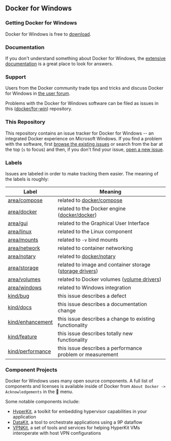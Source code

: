 ## Docker for Windows

### Getting Docker for Windows

Docker for Windows is free to [download](https://www.docker.com/products/docker#/windows).

### Documentation

If you don't understand something about Docker for Windows, the [extensive
documentation](https://docs.docker.com/docker-for-windows/) is a great place
to look for answers.

### Support

Users from the Docker community trade tips and tricks and discuss Docker
for Windows in [the user forum](https://forums.docker.com/c/docker-for-windows).

Problems with the Docker for Windows software can be filed as issues in this
([docker/for-win](https://github.com/docker/for-win)) repository.

### This Repository

This repository contains an issue tracker for Docker for Windows -- an
integrated Docker experience on Microsoft Windows. If you find a problem
with the software, first [browse the existing
issues](https://github.com/docker/for-win/issues) or search from the bar
at the top (`s` to focus) and then, if you don't find your issue, [open
a new issue](https://github.com/docker/for-win/issues/new).

### Labels

Issues are labeled in order to make tracking them easier. The meaning of
the labels is roughly:

| Label            | Meaning                                            |
|------------------|----------------------------------------------------|
| [area/compose](https://github.com/docker/for-win/labels/area/compose)     | related to [docker/compose](https://github.com/docker/compose) |
| [area/docker](https://github.com/docker/for-win/labels/area/docker)      | related to the Docker engine ([docker/docker](https://github.com/docker/docker)) |
| [area/gui](https://github.com/docker/for-win/labels/area/gui)         | related to the Graphical User Interface |
| [area/linux](https://github.com/docker/for-win/labels/area/linux)       | related to the Linux component |
| [area/mounts](https://github.com/docker/for-win/labels/area/mounts)      | related to `-v` bind mounts |
| [area/network](https://github.com/docker/for-win/labels/area/network)     | related to container networking |
| [area/notary](https://github.com/docker/for-win/labels/area/notary)      | related to [docker/notary](https://github.com/docker/notary) |
| [area/storage](https://github.com/docker/for-win/labels/area/storage)     | related to image and container storage ([storage drivers](https://docs.docker.com/engine/userguide/storagedriver/imagesandcontainers/)) |
| [area/volumes](https://github.com/docker/for-win/labels/area/volumes)     | related to Docker volumes ([volume drivers](https://docs.docker.com/engine/reference/commandline/volume_create/)) |
| [area/windows](https://github.com/docker/for-win/labels/area/windows)         | related to Windows integration |
| [kind/bug](https://github.com/docker/for-win/labels/kind/bug)         | this issue describes a defect |
| [kind/docs](https://github.com/docker/for-win/labels/kind/docs)        | this issue describes a documentation change |
| [kind/enhancement](https://github.com/docker/for-win/labels/kind/enhancement) | this issue describes a change to existing functionality |
| [kind/feature](https://github.com/docker/for-win/labels/kind/feature)     | this issue describes totally new functionality |
| [kind/performance](https://github.com/docker/for-win/labels/kind/performance) | this issue describes a performance problem or measurement |

### Component Projects

Docker for Windows uses many open source components. A full list of
components and licenses is available inside of Docker from `About Docker
-> Acknowledgements` in the :whale: menu.

Some notable components include:

 * [HyperKit](https://github.com/docker/hyperkit/), a toolkit for
   embedding hypervisor capabilities in your application
 * [DataKit](https://github.com/docker/hyperkit/), a tool to orchestrate
   applications using a 9P dataflow
 * [VPNKit](https://github.com/docker/vpnkit), a set of tools and
   services for helping HyperKit VMs interoperate with host VPN
   configurations
